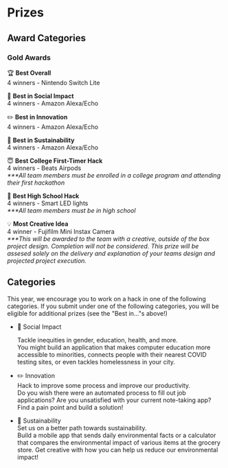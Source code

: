 # Prizes

## Award Categories

### Gold Awards

🏆 **Best Overall**  
4 winners - Nintendo Switch Lite
  
💛 **Best in Social Impact**  
4 winners - Amazon Alexa/Echo

✏️ **Best in Innovation**  
4 winners - Amazon Alexa/Echo

🌳 **Best in Sustainability**  
4 winners - Amazon Alexa/Echo

😇 **Best College First-Timer Hack**  
4 winners - Beats Airpods 
</br> _***All team members must be enrolled in a college program and attending their first hackathon_

🌟 **Best High School Hack**  
4 winners - Smart LED lights 
</br> _***All team members must be in high school_

💡 **Most Creative Idea**  
4 winner - Fujifilm Mini Instax Camera
</br> _***This will be awarded to the team with a creative, outside of the box project design. Completion will not be considered. This prize will be assesed solely on the delivery and explanation of your teams design and projected project execution._

## Categories

This year, we encourage you to work on a hack in one of the following categories. If you submit under one of the following categories, you will be eligible for additional prizes (see the "Best in..."s above!)

* 💛 Social Impact

    Tackle inequities in gender, education, health, and more.  
    You might build an application that makes computer education more accessible to minorities, connects people with their nearest COVID testing sites, or even tackles homelessness in your city.    
     
* ✏️ Innovation  
    Hack to improve some process and improve our productivity.  
    Do you wish there were an automated process to fill out job applications? Are you unsatisfied with your current note-taking app? Find a pain point and build a solution!
  
* 🌳 Sustainability</br>
    Set us on a better path towards sustainability.  
    Build a mobile app that sends daily environmental facts or a calculator that compares the environmental impact of various items at the grocery store.  Get creative with how you can help us reduce our environmental impact!  
